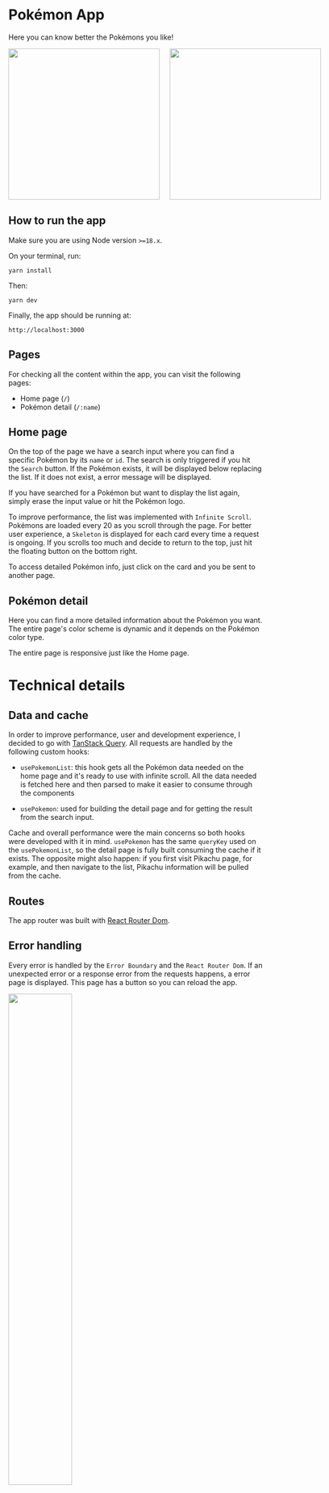 # Pokémon App

Here you can know better the Pokémons you like!

<p style="display:flex;flex:1;gap:20px">
  <img style="flex:1" src="https://res.cloudinary.com/jpbast/image/upload/v1713997903/Personal/d84a91e7-f268-44c0-b95a-3acb35785975.png" width="300" />
  <img style="flex:1" src="https://res.cloudinary.com/jpbast/image/upload/v1714005953/Personal/5338b74d-35e3-4566-a8ed-99712fcfdd80.png" width="300" /> 
</p>

## How to run the app

Make sure you are using Node version `>=18.x`.

On your terminal, run:

```
yarn install
```

Then:

```
yarn dev
```

Finally, the app should be running at:

```
http://localhost:3000
```

## Pages

For checking all the content within the app, you can visit the following pages:

- Home page (`/`)
- Pokémon detail (`/:name`)

## Home page

On the top of the page we have a search input where you can find a specific Pokémon by its `name` or
`id`. The search is only triggered if you hit the `Search` button. If the Pokémon exists, it will be
displayed below replacing the list. If it does not exist, a error message will be displayed.

If you have searched for a Pokémon but want to display the list again, simply erase the input value
or hit the Pokémon logo.

To improve performance, the list was implemented with `Infinite Scroll`. Pokémons are loaded every
20 as you scroll through the page. For better user experience, a `Skeleton` is displayed for each
card every time a request is ongoing. If you scrolls too much and decide to return to the top, just
hit the floating button on the bottom right.

To access detailed Pokémon info, just click on the card and you be sent to another page.

## Pokémon detail

Here you can find a more detailed information about the Pokémon you want. The entire page's color
scheme is dynamic and it depends on the Pokémon color type.

The entire page is responsive just like the Home page.

# Technical details

## Data and cache

In order to improve performance, user and development experience, I decided to go with
[TanStack Query](https://tanstack.com/query/latest/docs/framework/react/overview). All requests are
handled by the following custom hooks:

- `usePokemonList`: this hook gets all the Pokémon data needed on the home page and it's ready to
  use with infinite scroll. All the data needed is fetched here and then parsed to make it easier to
  consume through the components

- `usePokemon`: used for building the detail page and for getting the result from the search input.

Cache and overall performance were the main concerns so both hooks were developed with it in mind.
`usePokemon` has the same `queryKey` used on the `usePokemonList`, so the detail page is fully built
consuming the cache if it exists. The opposite might also happen: if you first visit Pikachu page,
for example, and then navigate to the list, Pikachu information will be pulled from the cache.

## Routes

The app router was built with [React Router Dom](https://reactrouter.com/en/main).

## Error handling

Every error is handled by the `Error Boundary` and the `React Router Dom`. If an unexpected error or
a response error from the requests happens, a error page is displayed. This page has a button so you
can reload the app.

<p>
<img src="https://res.cloudinary.com/jpbast/image/upload/v1713998791/Personal/4ed8cbe3-c600-41f1-a267-99d328ec5b07.png" style="width:50%;display:block">
</p>

For not found pages I created another page component that is quite similar to the error page.

<p>
<img src="https://res.cloudinary.com/jpbast/image/upload/v1713998764/Personal/0ea299a9-dfe0-4bf8-b906-7cc86850e830.png" style="width:50%;display:block">
</img>
</p>

If a searched Pokémon is not found, this is the feedback you'll see

<p>
<img src="https://res.cloudinary.com/jpbast/image/upload/v1714004308/Personal/4cc3ba9c-96ab-487e-82b5-610f2f68da77.png" style="width:50%;display:block">
</img>
</p>

## Styles

Most of the styles and components were made with [Tailwind](https://tailwindcss.com/) and
[Ant Design](https://ant.design/).

For the fonts, the whole app is consuming the Google Inter. For improving performance and avoiding
layout shift, I downloaded the `.ttf` files inside the `/assets` folder and loaded it from there.

Furthermore, every component and page is responsive.

<p style="display:flex;">
  <img src="https://res.cloudinary.com/jpbast/image/upload/v1713998917/Personal/4776eaf2-460a-4b1a-9a78-44bf0c6d489c.png" style="height:500px">
  </img>
  <img src="https://res.cloudinary.com/jpbast/image/upload/v1714000184/Personal/3ae8bb4b-12d5-427a-9af7-9cc858b27813.png" style="height:500px;margin-left:40px">
  </img>
</p>

For the animations, you can find it on the skeletons and the stats bar filling up on the detail page

<p>
<img src="https://res.cloudinary.com/jpbast/image/upload/v1714001061/Personal/c58cb9db-e809-408a-aed9-0361048400c8.png" style="width:50%;display:block">
</p>

## Linting

The linting is being handled by ESLint and Prettier with some rules I usually set.
